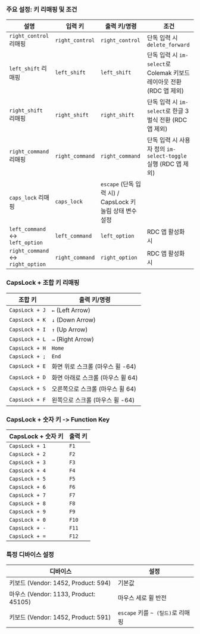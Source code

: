 ### 주요 설정: 키 리매핑 및 조건
| **설명**                     | **입력 키**               | **출력 키/명령**                                       | **조건**                                                                                       |
|-------------------------------|---------------------------|-------------------------------------------------------|-----------------------------------------------------------------------------------------------|
| `right_control` 리매핑        | `right_control`           | `right_control`                                       | 단독 입력 시 `delete_forward`                                                                 |
| `left_shift` 리매핑           | `left_shift`              | `left_shift`                                          | 단독 입력 시 `im-select`로 Colemak 키보드 레이아웃 전환 (RDC 앱 제외)                          |
| `right_shift` 리매핑          | `right_shift`             | `right_shift`                                         | 단독 입력 시 `im-select`로 한글 3벌식 전환 (RDC 앱 제외)                                       |
| `right_command` 리매핑        | `right_command`           | `right_command`                                       | 단독 입력 시 사용자 정의 `im-select-toggle` 실행 (RDC 앱 제외)                                 |
| `caps_lock` 리매핑            | `caps_lock`               | `escape` (단독 입력 시) / CapsLock 키 눌림 상태 변수 설정 |                                                                                               |
| `left_command` ↔ `left_option`| `left_command`            | `left_option`                                         | RDC 앱 활성화 시                                                                               |
| `right_command` ↔ `right_option`| `right_command`           | `right_option`                                        | RDC 앱 활성화 시                                                                               |

### CapsLock + 조합 키 리매핑
| **조합 키**        | **출력 키/명령**      |
|---------------------|-----------------------|
| `CapsLock + J`      | `←` (Left Arrow)     |
| `CapsLock + K`      | `↓` (Down Arrow)     |
| `CapsLock + I`      | `↑` (Up Arrow)       |
| `CapsLock + L`      | `→` (Right Arrow)    |
| `CapsLock + H`      | `Home`               |
| `CapsLock + ;`      | `End`                |
| `CapsLock + E`      | 화면 위로 스크롤 (마우스 휠 -64) |
| `CapsLock + D`      | 화면 아래로 스크롤 (마우스 휠 64) |
| `CapsLock + S`      | 오른쪽으로 스크롤 (마우스 휠 64) |
| `CapsLock + F`      | 왼쪽으로 스크롤 (마우스 휠 -64) |

### CapsLock + 숫자 키 -> Function Key
| **CapsLock + 숫자 키** | **출력 키** |
|-------------------------|-------------|
| `CapsLock + 1`         | `F1`        |
| `CapsLock + 2`         | `F2`        |
| `CapsLock + 3`         | `F3`        |
| `CapsLock + 4`         | `F4`        |
| `CapsLock + 5`         | `F5`        |
| `CapsLock + 6`         | `F6`        |
| `CapsLock + 7`         | `F7`        |
| `CapsLock + 8`         | `F8`        |
| `CapsLock + 9`         | `F9`        |
| `CapsLock + 0`         | `F10`       |
| `CapsLock + -`         | `F11`       |
| `CapsLock + =`         | `F12`       |

### 특정 디바이스 설정
| **디바이스**       | **설정**                                                                                  |
|--------------------|-------------------------------------------------------------------------------------------|
| 키보드 (Vendor: 1452, Product: 594) | 기본값                                                                                 |
| 마우스 (Vendor: 1133, Product: 45105) | 마우스 세로 휠 반전                                                                    |
| 키보드 (Vendor: 1452, Product: 591) | `escape` 키를 `~ (틸드)`로 리매핑                                                      |
